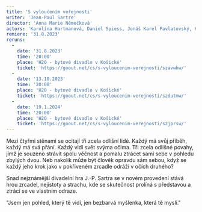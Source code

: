 ```yaml
---
title: 'S vyloučením veřejnosti'
writer: 'Jean-Paul Sartre'
director: 'Anna Marie Němečková'
actors: 'Karolína Hartmanová, Daniel Spiess, Jonáš Karel Pavlatovský, Kateřina Guthová'
remiere: '31.8.2023'
reruns:
  -  
    date: '31.8.2023'
    time: '20:00'
    place: 'H2O - bytové divadlo v Košické'
    ticket: 'https://goout.net/cs/s-vyloucenim-verejnosti/szavwhw/'
  -
    date: '13.10.2023'
    time: '20:00'
    place: 'H2O - bytové divadlo v Košické'
    ticket: 'https://goout.net/cs/s-vyloucenim-verejnosti/szdutmw/'
  -
    date: '19.1.2024'
    time: '20:00'
    place: 'H2O - bytové divadlo v Košické'
    ticket: 'https://goout.net/cs/s-vyloucenim-verejnosti/szjprsw/'
---
```

Mezi čtyřmi stěnami se ocitají tři zcela odlišní lidé. Každý má svůj příběh, každý má svá přání. Každý vidí svět svýma očima. Tři zcela odlišné povahy, jimž je souzeno strávit spolu věčnost a pomalu ztrácet sami sebe v pohledu zbylých dvou. Neb nakolik může být člověk opravdu sám sebou, když se každý jeho krok jako v pokřiveném zrcadle odráží v očích druhého? 

Snad nejznámější divadelní hra J.-P. Sartra se v novém provedení stává hrou zrcadel, nejistoty a strachu, kde se skutečnost prolíná s představou a ztrácí se ve vlastním odraze.

"Jsem jen pohled, který tě vidí, jen bezbarvá myšlenka, která tě myslí."
